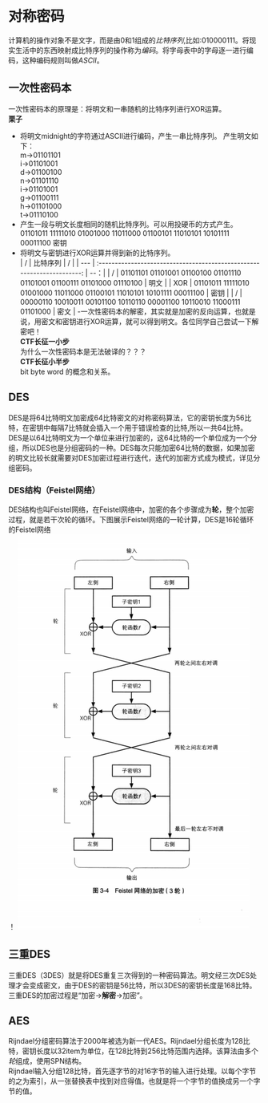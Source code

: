# 对称密码
计算机的操作对象不是文字，而是由0和1组成的*比特序列*,比如:010000111。将现实生活中的东西映射成比特序列的操作称为*编码*。将字母表中的字母逐一进行编码，这种编码规则叫做*ASCII*。<br>
## 一次性密码本
一次性密码本的原理是：将明文和一串随机的比特序列进行XOR运算。<br>
**栗子**
- 将明文midnight的字符通过ASCII进行编码，产生一串比特序列。
产生明文如下：<br>
m->01101101<br>
i->01101001<br>
d->01100100<br>
n->01101110<br>
i->01101001<br>
g->01100111<br>
h->01101000<br>
t->01110100<br>
- 产生一段与明文长度相同的随机比特序列。可以用投硬币的方式产生。<br>
01101011 11111010 01001000 11011000 01100101 11010101 10101111 00011100 密钥<br>
- 将明文与密钥进行XOR运算并得到新的比特序列。<br>
| /   | 比特序列                                                                 |  /  |
| --- | :---------------------------------------------------------------------: | --：|
| /   | 01101101 01101001 01100100 01101110 01101001 01100111 01101000 01110100 | 明文 |
| XOR | 01101011 11111010 01001000 11011000 01100101 11010101 10101111 00011100 | 密钥 |
| /   | 00000110 10010011 00101100 10110110 00001100 10110010 11000111 01101000 | 密文 |
 -一次性密码本的解密，其实就是加密的反向运算，也就是说，用密文和密钥进行XOR运算，就可以得到明文。各位同学自己尝试一下解密吧！<br>
 **CTF长征一小步**<br>
 为什么一次性密码本是无法破译的？？？<br>
 **CTF长征小半步**<br>
 bit byte word 的概念和关系。<br>
## DES
DES是将64比特明文加密成64比特密文的对称密码算法，它的密钥长度为56比特，在密钥中每隔7比特就会插入一个用于错误检查的比特,所以一共64比特。<br>
DES是以64比特明文为一个单位来进行加密的，这64比特的一个单位成为一个分组，所以DES也是分组密码的一种。DES每次只能加密64比特的数据，如果加密的明文比较长就需要对DES加密过程进行迭代，迭代的加密方式成为模式，详见分组密码。<br>
### DES结构（Feistel网络）
DES结构也叫Feistel网络，在Feistel网络中，加密的各个步骤成为**轮**，整个加密过程，就是若干次轮的循环。下图展示Feistel网络的一轮计算，DES是16轮循环的Feistel网络<br>
 ！[]()
![](https://github.com/jSomething-for-Nothing/cryptography/blob/master/test/Feistel%E7%BD%91%E7%BB%9C%E4%B8%89%E8%BD%AE%E5%8A%A0%E5%AF%86.png)<br>
## 三重DES
三重DES（3DES）就是将DES重复三次得到的一种密码算法。明文经三次DES处理才会变成密文，由于DES的密钥是56比特，所以3DES的密钥长度是168比特。三重DES的加密过程是“加密->**解密**->加密”。<br>
## AES
Rijndael分组密码算法于2000年被选为新一代AES。Rijndael分组长度为128比特，密钥长度以32item为单位，在128比特到256比特范围内选择。该算法由多个*轮*组成，使用SPN结构。<br>
Rijndael输入分组128比特，首先逐字节的对16字节的输入进行处理。以每个字节的之为索引，从一张替换表中找到对应得值。也就是将一个字节的值换成另一个字节的值。<br>


